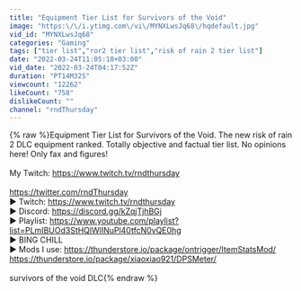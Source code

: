 ```yaml
---
title: "Equipment Tier List for Survivors of the Void"
image: "https:\/\/i.ytimg.com\/vi\/MYNXLwsJq68\/hqdefault.jpg"
vid_id: "MYNXLwsJq68"
categories: "Gaming"
tags: ["tier list","ror2 tier list","risk of rain 2 tier list"]
date: "2022-03-24T11:05:18+03:00"
vid_date: "2022-03-24T04:17:52Z"
duration: "PT14M32S"
viewcount: "12262"
likeCount: "758"
dislikeCount: ""
channel: "rndThursday"
---
```

{% raw %}Equipment Tier List for Survivors of the Void. The new risk of rain 2 DLC equipment ranked. Totally objective and factual tier list. No opinions here! Only fax and figures!<br /><br />My Twitch: <a rel="nofollow" target="blank" href="https://www.twitch.tv/rndthursday">https://www.twitch.tv/rndthursday</a><br /><br /><a rel="nofollow" target="blank" href="https://twitter.com/rndThursday">https://twitter.com/rndThursday</a><br />► Twitch: <a rel="nofollow" target="blank" href="https://www.twitch.tv/rndthursday">https://www.twitch.tv/rndthursday</a><br />► Discord: <a rel="nofollow" target="blank" href="https://discord.gg/kZqjTjhBGj">https://discord.gg/kZqjTjhBGj</a><br />► Playlist: <a rel="nofollow" target="blank" href="https://www.youtube.com/playlist?list=PLmIBUOd3StHQlWlINuPl40tfcN0vQE0hg">https://www.youtube.com/playlist?list=PLmIBUOd3StHQlWlINuPl40tfcN0vQE0hg</a><br />► BING CHILL<br />► Mods I use: <a rel="nofollow" target="blank" href="https://thunderstore.io/package/ontrigger/ItemStatsMod/">https://thunderstore.io/package/ontrigger/ItemStatsMod/</a><br /><a rel="nofollow" target="blank" href="https://thunderstore.io/package/xiaoxiao921/DPSMeter/">https://thunderstore.io/package/xiaoxiao921/DPSMeter/</a><br /><br />survivors of the void DLC{% endraw %}
